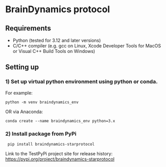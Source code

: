 # BrainDynamics protocol

## Requirements

- Python (tested for 3.12 and later versions)
- C/C++ compiler (e.g. gcc on Linux, Xcode Developer Tools for MacOS or Visual C++ Build Tools on Windows)

## Setting up

### 1) Set up virtual python environment using python or conda.

For example:

```
python -m venv braindynamics_env
```

OR via Anaconda:

```
conda create --name braindynamics_env python=3.x
```

### 2) Install package from PyPi

```
 pip install braindynamics-starprotocol
```

Link to the TestPyPi project site for release history: https://pypi.org/project/braindynamics-starprotocol
